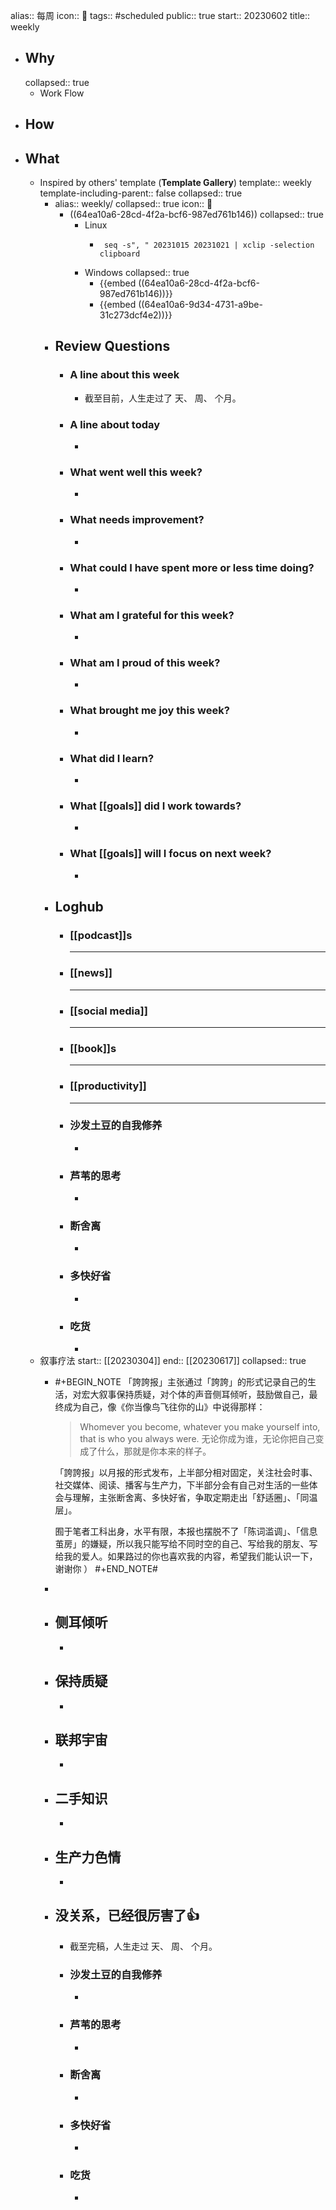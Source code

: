 alias:: 每周
icon:: 📅
tags:: #scheduled 
public:: true
start:: 20230602
title:: weekly

- ## Why
  collapsed:: true
  - Work Flow
- ## How
- ## What
  - Inspired by others' template (**Template Gallery**)
    template:: weekly
    template-including-parent:: false
    collapsed:: true
    - alias:: weekly/
      collapsed:: true
      icon:: 📅
      - ((64ea10a6-28cd-4f2a-bcf6-987ed761b146))
        collapsed:: true
        - Linux
          - ```
             seq -s", " 20231015 20231021 | xclip -selection clipboard
            ```
        - Windows
          collapsed:: true
          - {{embed ((64ea10a6-28cd-4f2a-bcf6-987ed761b146))}}
          - {{embed ((64ea10a6-9d34-4731-a9be-31c273dcf4e2))}}
    - ## Review Questions
      - ### A line about this week
        - 截至目前，人生走过了 天、 周、 个月。
      - ### A line about today
        -
      - ### What went well this week?
        -
      - ### What needs improvement?
        -
      - ### What could I have spent more or less time doing?
        -
      - ### What am I grateful for this week?
        -
      - ### What am I proud of this week?
        -
      - ### What brought me joy this week?
        -
      - ### What did I learn?
        -
      - ### What [[goals]] did I work towards?
        -
      - ### What [[goals]] will I focus on next week?
        -
    - ## Loghub
      - ### [[podcast]]s
        - ---
      - ### [[news]]
        - ---
      - ### [[social media]]
        - ---
      - ### [[book]]s
        - ---
      - ### [[productivity]]
        - ---
      - ### 沙发土豆的自我修养
        -
      - ### 芦苇的思考
        -
      - ### 断舍离
        -
      - ### 多快好省
        -
      - ### 吃货
        -
  - 叙事疗法
    start:: [[20230304]]
    end:: [[20230617]]
    collapsed:: true
    - #+BEGIN_NOTE
      「誇誇报」主张通过「誇誇」的形式记录自己的生活，对宏大叙事保持质疑，对个体的声音侧耳倾听，鼓励做自己，最终成为自己，像《你当像鸟飞往你的山》中说得那样：
      
      > Whomever you become, whatever you make yourself into, that is who you always were.
      无论你成为谁，无论你把自己变成了什么，那就是你本来的样子。
      
      「誇誇报」以月报的形式发布，上半部分相对固定，关注社会时事、社交媒体、阅读、播客与生产力，下半部分会有自己对生活的一些体会与理解，主张断舍离、多快好省，争取定期走出「舒适圈」、「同温层」。
      
      囿于笔者工科出身，水平有限，本报也摆脱不了「陈词滥调」、「信息茧房」的嫌疑，所以我只能写给不同时空的自己、写给我的朋友、写给我的爱人。如果路过的你也喜欢我的内容，希望我们能认识一下，谢谢你 ）
      #+END_NOTE#
    -
    - ## 侧耳倾听
      -
    - ## 保持质疑
      -
    - ## 联邦宇宙
      -
    - ## 二手知识
      -
    - ## 生产力色情
      -
    - ## 没关系，已经很厉害了👍
      - 截至完稿，人生走过 天、 周、 个月。
      - ### 沙发土豆的自我修养
        -
      - ### 芦苇的思考
        -
      - ### 断舍离
        -
      - ### 多快好省
        -
      - ### 吃货
        -